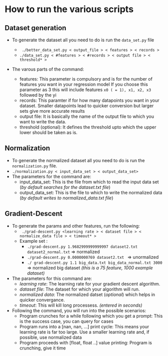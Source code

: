 # How to run the various scripts

## Dataset generation

- To generate the dataset all you need to do is run the ` data_set.py ` file
	- ` ./better_data_set.py < output_file > < features > < records >`
	- ` ./data_set.py < #features > < #records > < output file > < threshold* > `

- The varous parts of the command:
	- features: This parameter is compulsory and is for the number of features you want in your regression model
		If you choose this parameter as 3 this will include features ` x0 ( = 1), x1, x2, x3 ` followed by the yi
	- records: This paramter if for how many datapoints you want in your dataset. Smaller datapoints lead to quicker conversion but larger sets give more accurate results
	- output file: It is basically the name of the output file to which you want to write the data.
	- threshold (optional): It defines the threshold upto which the upper lower should be taken as is.

## Normalization

- To generate the normalized dataset all you need to do is run the ` normalization.py ` file.
- ` ./normalization.py < input_data_set > < output_data_set> ` 
- The parameters for the command are:
	- input_data_set: This is the file from which to read the input data set (_by default searches for the dataset.txt file_)
	- output_data_set: This is the file to which to write the normalized data (_by default writes to normalized_data.txt file_)

## Gradient-Descent

- To generate the params and other features, run the following:
	- ` ./grad-descent.py <learning rate > < dataset file > <  normalize_data file > < timeout* >`
	- Example set : 
		- ` ./grad-descent.py 1.9682999999999997 dataset2.txt dataset2_normal.txt ` => normalized
	 	- `./grad-descent.py 0.0000000769 dataset2.txt ` => unormalized 
	 	- `./ grad-descent.py 1.1 big_data.txt big_data_normal.txt 3000` => normalized big dataset _(this is a *75 feature*, *1000 example* dataset)_
- The parameters for this command are:
	- *learning rate*: The learning rate for your gradient descent algorithm.
	- *dataset file*: The dataset for which your algorithm will run.
	- *normalized data*: The normalized datset (_optional_) which helps in quicker convergance.
	- *timeout*: This will kill long processess. _(entered in seconds)_
- Following the command, you will run into the possible scenarios:
	- Program crunches for a while following which you get a prompt: This is the success case, you can query for cases
	- Program runs into a [nan, nan, ...] print cycle: This means your learning rate is far too large. Use a smaller learning rate and, if possible, use normalized data
	- Program proceeds with [float, float ..] value printing: Program is crunching, give it time